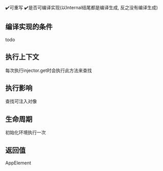 :heavy_check_mark:可重写 
:heavy_check_mark:是否可编译实现(以Internal结尾都是编译生成, 反之没有编译生成)
  
编译实现的条件
----
  todo
  
执行上下文
----
每次执行injector.get时会执行此方法来查找


    
执行影响
----
查找可注入对像


生命周期
----
初始化环境执行一次

返回值
----
AppElement
